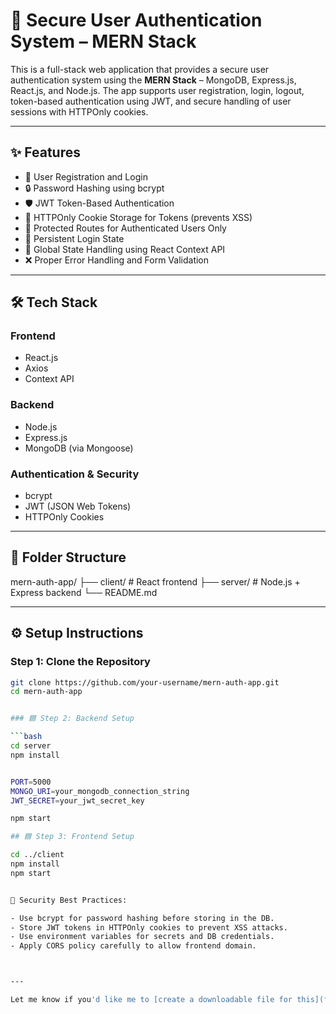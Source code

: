 # 🔐 Secure User Authentication System – MERN Stack

This is a full-stack web application that provides a secure user authentication system using the **MERN Stack** – MongoDB, Express.js, React.js, and Node.js. The app supports user registration, login, logout, token-based authentication using JWT, and secure handling of user sessions with HTTPOnly cookies.

---

## ✨ Features

- 📝 User Registration and Login
- 🔒 Password Hashing using bcrypt
- 🛡️ JWT Token-Based Authentication
- 🍪 HTTPOnly Cookie Storage for Tokens (prevents XSS)
- 🚫 Protected Routes for Authenticated Users Only
- 🔄 Persistent Login State
- 🧠 Global State Handling using React Context API
- ❌ Proper Error Handling and Form Validation

---

## 🛠️ Tech Stack

### Frontend
- React.js
- Axios
- Context API

### Backend
- Node.js
- Express.js
- MongoDB (via Mongoose)

### Authentication & Security
- bcrypt
- JWT (JSON Web Tokens)
- HTTPOnly Cookies

---

## 📁 Folder Structure

mern-auth-app/
├── client/ # React frontend
├── server/ # Node.js + Express backend
└── README.md


---

## ⚙️ Setup Instructions

### Step 1: Clone the Repository

```bash
git clone https://github.com/your-username/mern-auth-app.git
cd mern-auth-app


### 🟦 Step 2: Backend Setup

```bash
cd server
npm install


PORT=5000
MONGO_URI=your_mongodb_connection_string
JWT_SECRET=your_jwt_secret_key

npm start

## 🟦 Step 3: Frontend Setup

cd ../client
npm install
npm start


🔐 Security Best Practices:

- Use bcrypt for password hashing before storing in the DB.
- Store JWT tokens in HTTPOnly cookies to prevent XSS attacks.
- Use environment variables for secrets and DB credentials.
- Apply CORS policy carefully to allow frontend domain.



---

Let me know if you'd like me to [create a downloadable file for this](f) or help you [add a license and deployment instructions too](f).
